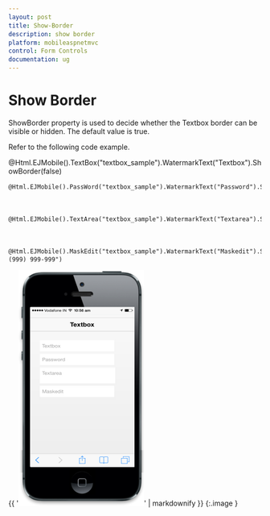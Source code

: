 ```yaml
---
layout: post
title: Show-Border
description: show border
platform: mobileaspnetmvc
control: Form Controls
documentation: ug
---
```


# Show Border

ShowBorder property is used to decide whether the Textbox border can be visible or hidden. The default value is true.

Refer to the following code example.



@Html.EJMobile().TextBox("textbox_sample").WatermarkText("Textbox").ShowBorder(false)



    @Html.EJMobile().PassWord("textbox_sample").WatermarkText("Password").ShowBorder(false)



    @Html.EJMobile().TextArea("textbox_sample").WatermarkText("Textarea").ShowBorder(false)



    @Html.EJMobile().MaskEdit("textbox_sample").WatermarkText("Maskedit").ShowBorder(false).Mask("+1 (999) 999-999")  



{{ '![C:/Users/isuriyar/AppData/Local/Temp/SNAGHTML8017b82d.PNG](Show-Border_images/Show-Border_img1.png)' | markdownify }}
{:.image }


